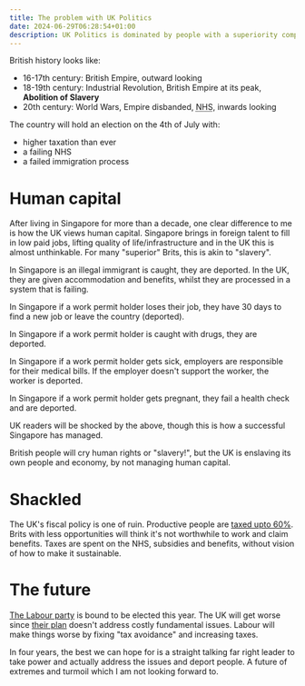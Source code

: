 ```yaml
---
title: The problem with UK Politics
date: 2024-06-29T06:28:54+01:00
description: UK Politics is dominated by people with a superiority complex
---
```

British history looks like:

* 16-17th century: British Empire, outward looking
* 18-19th century: Industrial Revolution, British Empire at its peak, **Abolition of Slavery**
* 20th century: World Wars, Empire disbanded, <abbr title="National health service">NHS</abbr>, inwards looking

The country will hold an election on the 4th of July with:

* higher taxation than ever
* a failing NHS
* a failed immigration process

# Human capital

After living in Singapore for more than a decade, one clear difference to me is
how the UK views human capital. Singapore brings in foreign talent to fill in
low paid jobs, lifting quality of life/infrastructure and in the UK this is
almost unthinkable. For many "superior" Brits, this is akin to "slavery".

In Singapore is an illegal immigrant is caught, they are deported. In the UK,
they are given accommodation and benefits, whilst they are processed in a
system that is failing.

In Singapore if a work permit holder loses their job, they have 30 days to find
a new job or leave the country (deported).

In Singapore if a work permit holder is caught with drugs, they are deported.

In Singapore if a work permit holder gets sick, employers are responsible for
their medical bills. If the employer doesn't support the worker, the worker is
deported.

In Singapore if a work permit holder gets pregnant, they fail a health check
and are deported.

UK readers will be shocked by the above, though this is how a successful
Singapore has managed.

British people will cry human rights or "slavery!", but the UK is enslaving its
own people and economy, by not managing human capital.

# Shackled

The UK's fiscal policy is one of ruin. Productive people are [taxed upto
60%](https://youtu.be/P5AV-1266zc?si=6j6cWuF3vNhUBJvQ). Brits with less
opportunities will think it's not worthwhile to work and claim benefits. Taxes
are spent on the NHS, subsidies and benefits, without vision of how to make it
sustainable. 

# The future

<a href="https://en.wikipedia.org/wiki/Labour_Party_(UK)">The Labour party</a>
is bound to be elected this year. The UK will get worse since [their
plan](https://labour.org.uk/change/my-plan-for-change/) doesn't address costly
fundamental issues. Labour will make things worse by fixing "tax avoidance" and
increasing taxes.

In four years, the best we can hope for is a straight talking far right leader
to take power and actually address the issues and deport people. A future of
extremes and turmoil which I am not looking forward to.
